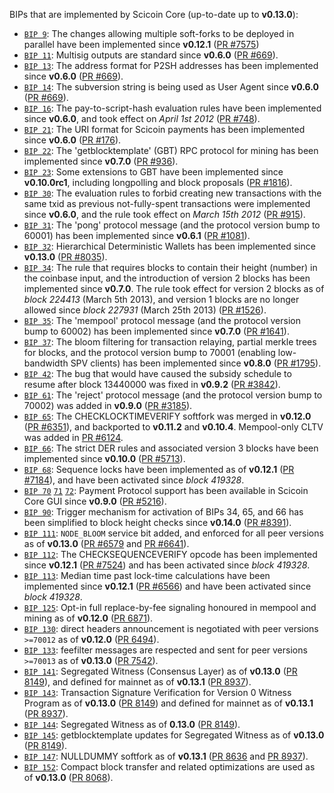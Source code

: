 BIPs that are implemented by Scicoin Core (up-to-date up to **v0.13.0**):

* [`BIP 9`](https://github.com/scicoin/bips/blob/master/bip-0009.mediawiki): The changes allowing multiple soft-forks to be deployed in parallel have been implemented since **v0.12.1**  ([PR #7575](https://github.com/scicoin/scicoin/pull/7575))
* [`BIP 11`](https://github.com/scicoin/bips/blob/master/bip-0011.mediawiki): Multisig outputs are standard since **v0.6.0** ([PR #669](https://github.com/scicoin/scicoin/pull/669)).
* [`BIP 13`](https://github.com/scicoin/bips/blob/master/bip-0013.mediawiki): The address format for P2SH addresses has been implemented since **v0.6.0** ([PR #669](https://github.com/scicoin/scicoin/pull/669)).
* [`BIP 14`](https://github.com/scicoin/bips/blob/master/bip-0014.mediawiki): The subversion string is being used as User Agent since **v0.6.0** ([PR #669](https://github.com/scicoin/scicoin/pull/669)).
* [`BIP 16`](https://github.com/scicoin/bips/blob/master/bip-0016.mediawiki): The pay-to-script-hash evaluation rules have been implemented since **v0.6.0**, and took effect on *April 1st 2012* ([PR #748](https://github.com/scicoin/scicoin/pull/748)).
* [`BIP 21`](https://github.com/scicoin/bips/blob/master/bip-0021.mediawiki): The URI format for Scicoin payments has been implemented since **v0.6.0** ([PR #176](https://github.com/scicoin/scicoin/pull/176)).
* [`BIP 22`](https://github.com/scicoin/bips/blob/master/bip-0022.mediawiki): The 'getblocktemplate' (GBT) RPC protocol for mining has been implemented since **v0.7.0** ([PR #936](https://github.com/scicoin/scicoin/pull/936)).
* [`BIP 23`](https://github.com/scicoin/bips/blob/master/bip-0023.mediawiki): Some extensions to GBT have been implemented since **v0.10.0rc1**, including longpolling and block proposals ([PR #1816](https://github.com/scicoin/scicoin/pull/1816)).
* [`BIP 30`](https://github.com/scicoin/bips/blob/master/bip-0030.mediawiki): The evaluation rules to forbid creating new transactions with the same txid as previous not-fully-spent transactions were implemented since **v0.6.0**, and the rule took effect on *March 15th 2012* ([PR #915](https://github.com/scicoin/scicoin/pull/915)).
* [`BIP 31`](https://github.com/scicoin/bips/blob/master/bip-0031.mediawiki): The 'pong' protocol message (and the protocol version bump to 60001) has been implemented since **v0.6.1** ([PR #1081](https://github.com/scicoin/scicoin/pull/1081)).
* [`BIP 32`](https://github.com/scicoin/bips/blob/master/bip-0032.mediawiki): Hierarchical Deterministic Wallets has been implemented since **v0.13.0** ([PR #8035](https://github.com/scicoin/scicoin/pull/8035)).
* [`BIP 34`](https://github.com/scicoin/bips/blob/master/bip-0034.mediawiki): The rule that requires blocks to contain their height (number) in the coinbase input, and the introduction of version 2 blocks has been implemented since **v0.7.0**. The rule took effect for version 2 blocks as of *block 224413* (March 5th 2013), and version 1 blocks are no longer allowed since *block 227931* (March 25th 2013) ([PR #1526](https://github.com/scicoin/scicoin/pull/1526)).
* [`BIP 35`](https://github.com/scicoin/bips/blob/master/bip-0035.mediawiki): The 'mempool' protocol message (and the protocol version bump to 60002) has been implemented since **v0.7.0** ([PR #1641](https://github.com/scicoin/scicoin/pull/1641)).
* [`BIP 37`](https://github.com/scicoin/bips/blob/master/bip-0037.mediawiki): The bloom filtering for transaction relaying, partial merkle trees for blocks, and the protocol version bump to 70001 (enabling low-bandwidth SPV clients) has been implemented since **v0.8.0** ([PR #1795](https://github.com/scicoin/scicoin/pull/1795)).
* [`BIP 42`](https://github.com/scicoin/bips/blob/master/bip-0042.mediawiki): The bug that would have caused the subsidy schedule to resume after block 13440000 was fixed in **v0.9.2** ([PR #3842](https://github.com/scicoin/scicoin/pull/3842)).
* [`BIP 61`](https://github.com/scicoin/bips/blob/master/bip-0061.mediawiki): The 'reject' protocol message (and the protocol version bump to 70002) was added in **v0.9.0** ([PR #3185](https://github.com/scicoin/scicoin/pull/3185)).
* [`BIP 65`](https://github.com/scicoin/bips/blob/master/bip-0065.mediawiki): The CHECKLOCKTIMEVERIFY softfork was merged in **v0.12.0** ([PR #6351](https://github.com/scicoin/scicoin/pull/6351)), and backported to **v0.11.2** and **v0.10.4**. Mempool-only CLTV was added in [PR #6124](https://github.com/scicoin/scicoin/pull/6124).
* [`BIP 66`](https://github.com/scicoin/bips/blob/master/bip-0066.mediawiki): The strict DER rules and associated version 3 blocks have been implemented since **v0.10.0** ([PR #5713](https://github.com/scicoin/scicoin/pull/5713)).
* [`BIP 68`](https://github.com/scicoin/bips/blob/master/bip-0068.mediawiki): Sequence locks have been implemented as of **v0.12.1**  ([PR #7184](https://github.com/scicoin/scicoin/pull/7184)), and have been activated since *block 419328*.
* [`BIP 70`](https://github.com/scicoin/bips/blob/master/bip-0070.mediawiki) [`71`](https://github.com/scicoin/bips/blob/master/bip-0071.mediawiki) [`72`](https://github.com/scicoin/bips/blob/master/bip-0072.mediawiki): Payment Protocol support has been available in Scicoin Core GUI since **v0.9.0** ([PR #5216](https://github.com/scicoin/scicoin/pull/5216)).
* [`BIP 90`](https://github.com/scicoin/bips/blob/master/bip-0090.mediawiki): Trigger mechanism for activation of BIPs 34, 65, and 66 has been simplified to block height checks since **v0.14.0** ([PR #8391](https://github.com/scicoin/scicoin/pull/8391)).
* [`BIP 111`](https://github.com/scicoin/bips/blob/master/bip-0111.mediawiki): `NODE_BLOOM` service bit added, and enforced for all peer versions as of **v0.13.0** ([PR #6579](https://github.com/scicoin/scicoin/pull/6579) and [PR #6641](https://github.com/scicoin/scicoin/pull/6641)).
* [`BIP 112`](https://github.com/scicoin/bips/blob/master/bip-0112.mediawiki): The CHECKSEQUENCEVERIFY opcode has been implemented since **v0.12.1** ([PR #7524](https://github.com/scicoin/scicoin/pull/7524)) and has been activated since *block 419328*.
* [`BIP 113`](https://github.com/scicoin/bips/blob/master/bip-0113.mediawiki): Median time past lock-time calculations have been implemented since **v0.12.1** ([PR #6566](https://github.com/scicoin/scicoin/pull/6566)) and have been activated since *block 419328*.
* [`BIP 125`](https://github.com/scicoin/bips/blob/master/bip-0125.mediawiki): Opt-in full replace-by-fee signaling honoured in mempool and mining as of **v0.12.0** ([PR 6871](https://github.com/scicoin/scicoin/pull/6871)).
* [`BIP 130`](https://github.com/scicoin/bips/blob/master/bip-0130.mediawiki): direct headers announcement is negotiated with peer versions `>=70012` as of **v0.12.0** ([PR 6494](https://github.com/scicoin/scicoin/pull/6494)).
* [`BIP 133`](https://github.com/scicoin/bips/blob/master/bip-0133.mediawiki): feefilter messages are respected and sent for peer versions `>=70013` as of **v0.13.0** ([PR 7542](https://github.com/scicoin/scicoin/pull/7542)).
* [`BIP 141`](https://github.com/scicoin/bips/blob/master/bip-0141.mediawiki): Segregated Witness (Consensus Layer) as of **v0.13.0** ([PR 8149](https://github.com/scicoin/scicoin/pull/8149)), and defined for mainnet as of **v0.13.1** ([PR 8937](https://github.com/scicoin/scicoin/pull/8937)).
* [`BIP 143`](https://github.com/scicoin/bips/blob/master/bip-0143.mediawiki): Transaction Signature Verification for Version 0 Witness Program as of **v0.13.0** ([PR 8149](https://github.com/scicoin/scicoin/pull/8149)) and defined for mainnet as of **v0.13.1** ([PR 8937](https://github.com/scicoin/scicoin/pull/8937)).
* [`BIP 144`](https://github.com/scicoin/bips/blob/master/bip-0144.mediawiki): Segregated Witness as of **0.13.0** ([PR 8149](https://github.com/scicoin/scicoin/pull/8149)).
* [`BIP 145`](https://github.com/scicoin/bips/blob/master/bip-0145.mediawiki): getblocktemplate updates for Segregated Witness as of **v0.13.0** ([PR 8149](https://github.com/scicoin/scicoin/pull/8149)).
* [`BIP 147`](https://github.com/scicoin/bips/blob/master/bip-0147.mediawiki): NULLDUMMY softfork as of **v0.13.1** ([PR 8636](https://github.com/scicoin/scicoin/pull/8636) and [PR 8937](https://github.com/scicoin/scicoin/pull/8937)).
* [`BIP 152`](https://github.com/scicoin/bips/blob/master/bip-0152.mediawiki): Compact block transfer and related optimizations are used as of **v0.13.0** ([PR 8068](https://github.com/scicoin/scicoin/pull/8068)).
